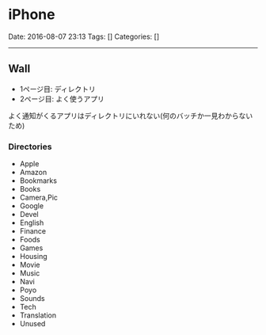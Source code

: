 # iPhone

Date: 2016-08-07 23:13
Tags: []
Categories: []

---

## Wall

- 1ページ目: ディレクトリ
- 2ページ目: よく使うアプリ

よく通知がくるアプリはディレクトリにいれない(何のバッチか一見わからないため)

### Directories

- Apple
- Amazon
- Bookmarks
- Books
- Camera,Pic
- Google
- Devel
- English
- Finance
- Foods
- Games
- Housing
- Movie
- Music
- Navi
- Poyo
- Sounds
- Tech
- Translation
- Unused

